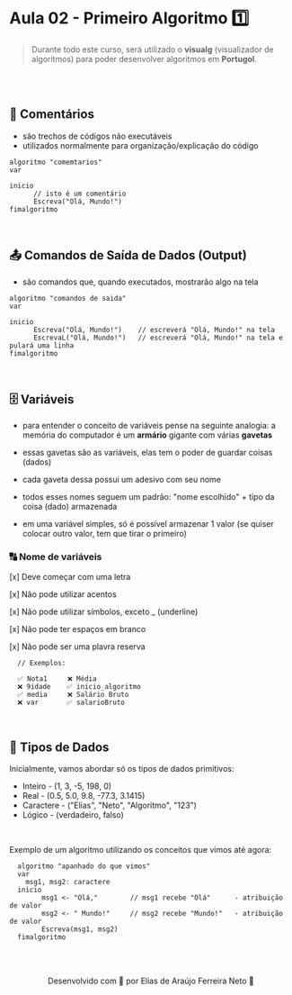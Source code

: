 <h1>Aula 02 - Primeiro Algoritmo 1️⃣</h1>

> Durante todo este curso, será utilizado o **visualg** (visualizador de algoritmos) para poder desenvolver algoritmos em **Portugol**.

<br>

<br>

## 💬 **Comentários**

- são trechos de códigos não executáveis
- utilizados normalmente para organização/explicação do código

````
algoritmo "comemtarios" 
var

inicio
      // isto é um comentário
      Escreva("Olá, Mundo!")
fimalgoritmo
````

<br>

## 📤 **Comandos de Saída de Dados (Output)**

- são comandos que, quando executados, mostrarão algo na tela

````
algoritmo "comandos de saida"
var

inicio
      Escreva("Olá, Mundo!")    // escreverá "Olá, Mundo!" na tela
      EscrevaL("Olá, Mundo!")   // escreverá "Olá, Mundo!" na tela e pulará uma linha
fimalgoritmo
````

<br>

## 🗄 **Variáveis**

- para entender o conceito de variáveis pense na seguinte analogia:
a memória do computador é um **armário** gigante com várias **gavetas**

- essas gavetas são as variáveis, elas tem o poder de guardar coisas (dados)

- cada gaveta dessa possui um adesivo com seu nome

- todos esses nomes seguem um padrão: "nome escolhido" + tipo da coisa (dado) armazenada

- em uma variável simples, só é possível armazenar 1 valor (se quiser colocar outro valor, tem que tirar o primeiro)

### 🔠 **Nome de variáveis**

[x] Deve começar com uma letra

[x] Não pode utilizar acentos

[x] Não pode utilizar símbolos, exceto _ (underline)

[x] Não pode ter espaços em branco

[x] Não pode ser uma plavra reserva

````
  // Exemplos:
  
  ✅ Nota1     ❌ Média
  ❌ 9idade    ✅ inicio_algoritmo
  ✅ media     ❌ Salário Bruto
  ❌ var       ✅ salarioBruto 
````

<br>

## 🎲 **Tipos de Dados**

Inicialmente, vamos abordar só os tipos de dados primitivos:

- Inteiro - (1, 3, -5, 198, 0)
- Real - (0.5, 5.0, 9.8, -77.3, 3.1415)
- Caractere - ("Elias", "Neto", "Algoritmo", "123")
- Lógico - (verdadeiro, falso)

<br>

Exemplo de um algoritmo utilizando os conceitos que vimos até agora:
````
  algoritmo "apanhado do que vimos"
  var
    msg1, msg2: caractere
  inicio
        msg1 <- "Olá,"        // msg1 recebe "Olá"      - atribuição de valor
        msg2 <- " Mundo!"     // msg2 recebe "Mundo!"   - atribuição de valor
        Escreva(msg1, msg2) 
  fimalgoritmo
````

<br><br>

<p align="center"> Desenvolvido com 💙 por Elias de Araújo Ferreira Neto 👋 <p>